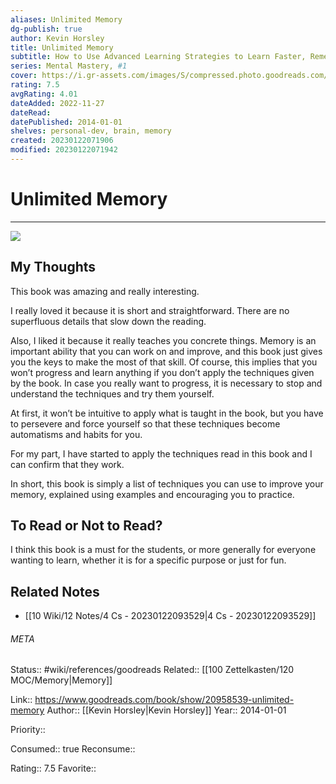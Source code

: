 ```yaml
---
aliases: Unlimited Memory
dg-publish: true
author: Kevin Horsley
title: Unlimited Memory
subtitle: How to Use Advanced Learning Strategies to Learn Faster, Remember More and be More Productive
series: Mental Mastery, #1
cover: https://i.gr-assets.com/images/S/compressed.photo.goodreads.com/books/1428170961l/20958539.jpg
rating: 7.5
avgRating: 4.01
dateAdded: 2022-11-27
dateRead: 
datePublished: 2014-01-01
shelves: personal-dev, brain, memory
created: 20230122071906
modified: 20230122071942
---
```

# Unlimited Memory
---
![](https://i.gr-assets.com/images/S/compressed.photo.goodreads.com/books/1428170961l/20958539.jpg)


## My Thoughts

This book was amazing and really interesting.

I really loved it because it is short and straightforward. There are no superfluous details that slow down the reading.

Also, I liked it because it really teaches you concrete things. Memory is an important ability that you can work on and improve, and this book just gives you the keys to make the most of that skill. Of course, this implies that you won’t progress and learn anything if you don’t apply the techniques given by the book. In case you really want to progress, it is necessary to stop and understand the techniques and try them yourself.

At first, it won’t be intuitive to apply what is taught in the book, but you have to persevere and force yourself so that these techniques become automatisms and habits for you.

For my part, I have started to apply the techniques read in this book and I can confirm that they work.

In short, this book is simply a list of techniques you can use to improve your memory, explained using examples and encouraging you to practice.

## To Read or Not to Read?

I think this book is a must for the students, or more generally for everyone wanting to learn, whether it is for a specific purpose or just for fun.


## Related Notes
- [[10 Wiki/12 Notes/4 Cs - 20230122093529\|4 Cs - 20230122093529]]




###### META
Status:: #wiki/references/goodreads
Related:: [[100 Zettelkasten/120 MOC/Memory\|Memory]]

Link:: https://www.goodreads.com/book/show/20958539-unlimited-memory
Author:: [[Kevin Horsley\|Kevin Horsley]]
Year:: 2014-01-01

Priority:: 

Consumed:: true
Reconsume:: 

Rating:: 7.5
Favorite:: 
